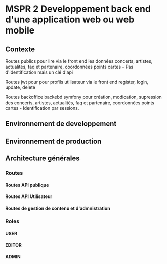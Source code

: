 # MSPR 2 Developpement back end d'une application web ou web mobile

## Contexte 

Routes publics pour lire via le front end les données concerts, artistes, actualités, faq et partenaire, coordonnées points cartes - Pas d'identification mais un clé d'api

Routes jwt pour pour profils utilisateur via le front end register, login, update, delete

Routes backoffice backebd symfony pour création, modication, supression des concerts, artistes, actualités, faq et partenaire, coordonnées points cartes - Identification par sessions.


## Environnement de developpement


## Environnement de production


## Architecture générales

### Routes 

#### Routes API publique

#### Routes API Utilisateur

#### Routes de gestion de contenu et d'admnistration

### Roles

#### USER

#### EDITOR

#### ADMIN




